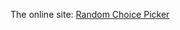 The online site: <a href=" https://lissbethe.github.io/RandomChoicePicker/" target="_blank">Random Choice Picker</a>
